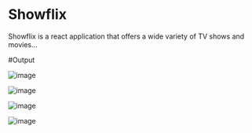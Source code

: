 # Showflix
Showflix is a react application that offers a wide variety of TV shows and movies...

#Output

![image](https://github.com/aqsasayyed/Showflix/assets/84732662/f973c7b1-3d92-4271-aba9-9ea4349a3ade)

![image](https://github.com/aqsasayyed/Showflix/assets/84732662/d1b77401-1056-4736-a843-020e55adef67)

![image](https://github.com/aqsasayyed/Showflix/assets/84732662/0a5e84a4-2644-41af-a0d8-f33236346ca0)

![image](https://github.com/aqsasayyed/Showflix/assets/84732662/c5102126-2560-4ae4-bc2f-43cf3c22b7e0)
